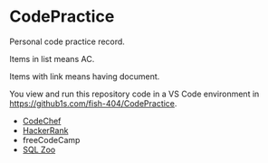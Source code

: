 # CodePractice

Personal code practice record. 

Items in list means AC.

Items with link means having document.

You view and run this repository code in a VS Code environment in https://github1s.com/fish-404/CodePractice.

* [CodeChef](https://blog.fish-404.icu/CodePractice/CodeChef/)
* [HackerRank](https://blog.fish-404.icu/CodePractice/HackerRank/)
* freeCodeCamp
* [SQL Zoo](https://blog.fish-404.icu/CodePractice/SQL%20Zoo/)
